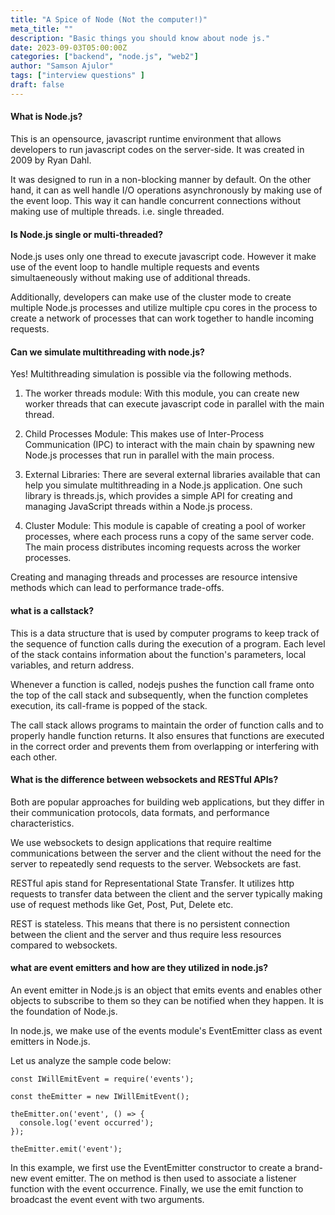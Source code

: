 ```yaml
---
title: "A Spice of Node (Not the computer!)"
meta_title: ""
description: "Basic things you should know about node js."
date: 2023-09-03T05:00:00Z
categories: ["backend", "node.js", "web2"]
author: "Samson Ajulor"
tags: ["interview questions" ]
draft: false
---
```


#### What is Node.js?
This is an opensource, javascript runtime environment that allows developers to run javascript codes on the server-side. It was created in 2009 by Ryan Dahl.

It was designed to run in a non-blocking manner by default. On the other hand, it can as well handle I/O operations asynchronously by making use of the event loop. This way it can handle concurrent connections without making use of multiple threads. i.e. single threaded.

#### Is Node.js single or multi-threaded?
Node.js uses only one thread to execute javascript code. However it make use of the event loop to handle multiple requests and events simultaeneously without making use of additional threads.

Additionally, developers can make use of the cluster mode to create multiple Node.js processes and utilize multiple cpu cores in the process to create a network of processes that can work together to handle incoming requests.

#### Can we simulate multithreading with node.js?

Yes! Multithreading simulation is possible via the following methods.

1. The worker threads module: With this module, you can create new worker threads that can execute javascript code in parallel with the main thread.

2. Child Processes Module: This makes use of Inter-Process Communication (IPC) to interact with the main chain by spawning new Node.js processes that run in parallel with the main process.

3. External Libraries: There are several external libraries available that can help you simulate multithreading in a Node.js application. One such library is threads.js, which provides a simple API for creating and managing JavaScript threads within a Node.js process.

4. Cluster Module: This module is capable of creating a pool of worker processes, where each process runs a copy of the same server code. The main process distributes incoming requests across the worker processes.

Creating and managing threads and processes are resource intensive methods which can lead to performance trade-offs.

#### what is a callstack?
This is a data structure that is used by computer programs to keep track of the sequence of function calls during the execution of a program. Each level of the stack contains information about the function's parameters, local variables, and return address.

Whenever a function is called, nodejs pushes the function call frame onto the top of the call stack and subsequently, when the function completes execution, its call-frame is popped of the stack.

The call stack allows programs to maintain the order of function calls and to properly handle function returns. It also ensures that functions are executed in the correct order and prevents them from overlapping or interfering with each other.


#### What is the difference between websockets and RESTful APIs?

Both are popular approaches for building web applications, but they differ in their communication protocols, data formats, and performance characteristics.

We use websockets to design applications that require realtime communications between the server and the client without the need for the server to repeatedly send requests to the server. Websockets are fast.

RESTful apis stand for Representational State Transfer. It utilizes http requests to transfer data between the client and the server typically making use of request methods like Get, Post, Put, Delete etc.

REST is stateless. This means that there is no persistent connection between the client and the server and thus require less resources compared to websockets.

#### what are event emitters and how are they utilized in node.js?

An event emitter in Node.js is an object that emits events and enables other objects to subscribe to them so they can be notified when they happen. It is the foundation of Node.js.

In node.js, we make use of the events module's EventEmitter class as event emitters in Node.js.

Let us analyze the sample code below:

```
const IWillEmitEvent = require('events');

const theEmitter = new IWillEmitEvent();

theEmitter.on('event', () => {
  console.log('event occurred');
});

theEmitter.emit('event');
```

In this example, we first use the EventEmitter constructor to create a brand-new event emitter. The on method is then used to associate a listener function with the event occurrence. Finally, we use the emit function to broadcast the event event with two arguments.
